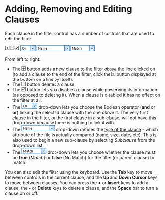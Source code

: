 # Adding, Removing and Editing Clauses

Each clause in the filter control has a number of controls that are used to edit the filter.

![](/Manual/images/media/filter_controls.png)

From left to right:

- The ![](/Manual/images/media/filter_-_plus.png) button adds a new clause to the filter *above* the line clicked on (to add a clause to the end of the filter, click the ![](/Manual/images/media/filter_-_plus.png) button displayed at the bottom on a line by itself).
- The ![](/Manual/images/media/filter_-_minus.png) button deletes a clause.
- The ![](/Manual/images/media/filter_-_checkbox.png) button lets you disable a clause while preserving its information (as opposed to deleting it). When a clause is disabled it has no effect on the filter at all.
- The ![](/Manual/images/media/filter_-_or.png) drop-down lets you choose the Boolean operator (**and** or **or**) linking the selected clause with the one *above* it. The very first clause in the filter, or the first clause in a sub-clause, will not have this drop-down because there is nothing to link it with.
- The ![](/Manual/images/media/filter_-_type.png) drop-down defines the [type of the clause](filter_clause_types.md) - which attribute of the file is actually compared (name, size, date, etc). This is also used to begin a new sub-clause by selecting *Subclause* from the drop-down list.
- The ![](/Manual/images/media/filter_-_match.png) drop-down lets you choose whether the clause must be **true** (*Match*) or **false** (No Match) for the filter (or parent clause) to match.

You can also edit the filter using the keyboard. Use the **Tab** key to move between controls in the current clause, and the **Up** and **Down Cursor** keys to move between clauses. You can press the **+** or **Insert** keys to add a clause, the **-** or **Delete** keys to delete a clause, and the **Space** bar to turn a clause on or off.
